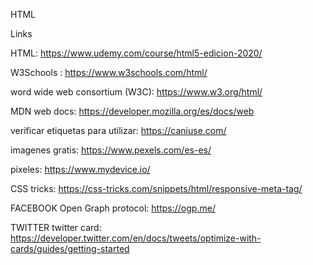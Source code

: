 HTML

Links

HTML: https://www.udemy.com/course/html5-edicion-2020/


W3Schools : https://www.w3schools.com/html/

word wide web consortium (W3C): https://www.w3.org/html/

MDN web docs: https://developer.mozilla.org/es/docs/web


verificar etiquetas para utilizar: https://caniuse.com/


imagenes gratis: https://www.pexels.com/es-es/

pixeles: https://www.mydevice.io/ 

CSS tricks: https://css-tricks.com/snippets/html/responsive-meta-tag/

FACEBOOK
Open Graph protocol: https://ogp.me/

TWITTER
twitter card: https://developer.twitter.com/en/docs/tweets/optimize-with-cards/guides/getting-started